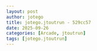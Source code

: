 ```yaml
---
layout: post
author: jotego
title: jotego.jtoutrun - 529cc57
date: 2025-09-26
categories: [Arcade, jtoutrun]
tags: [jotego.jtoutrun]
---
```


